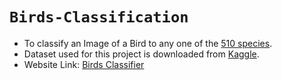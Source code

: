 # `Birds-Classification`
- To classify an Image of a Bird to any one of the [510 species](https://github.com/Kathir0011/Birds-Classification/blob/main/class_names.txt).
- Dataset used for this project is downloaded from [Kaggle](https://www.kaggle.com/datasets/gpiosenka/100-bird-species).
- Website Link: [Birds Classifier](https://huggingface.co/spaces/Kathir0011/Birds_Classification)
